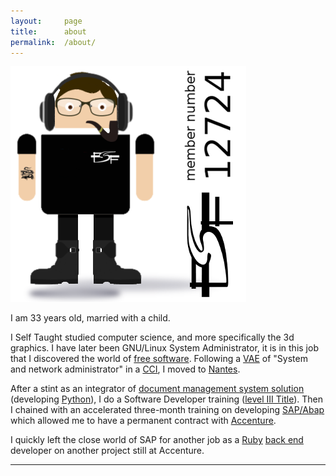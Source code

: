 ```yaml
---
layout:     page
title:      about
permalink:  /about/
---
```


<img class="col one right" src="/img/avatar.png">

I am 33 years old, married with a child.

I Self Taught studied computer science, and more specifically the 3d graphics. I have later been GNU/Linux System Administrator, it is in this job that I discovered the world of [free software](http://www.gnu.org/philosophy/free-sw.html). Following a [VAE](https://en.wikipedia.org/wiki/Validation_des_Acquis_de_l'Experience) of "System and network administrator" in a [CCI](https://en.wikipedia.org/wiki/Chamber_of_commerce), I moved to [Nantes](https://en.wikipedia.org/wiki/Nantes).

After a stint as an integrator of [document management system solution](https://en.wikipedia.org/wiki/Document_management_system) (developing [Python](https://en.wikipedia.org/wiki/Python_%28programming_language%29)), I do a Software Developer training ([level III Title](https://en.wikipedia.org/wiki/Brevet_de_Technicien_Sup%C3%A9rieur)). Then I chained with an accelerated three-month training on developing [SAP/Abap](https://en.wikipedia.org/wiki/ABAP) which allowed me to have a permanent contract with [Accenture](https://en.wikipedia.org/wiki/Accenture).

I quickly left the close world of SAP for another job as a [Ruby](https://en.wikipedia.org/wiki/Ruby_%28programming_language%29) [back end](https://en.wikipedia.org/wiki/Front_and_back_ends) developer on another project still at Accenture.

<div class="col three caption">
  <hr/>
<!--  <span class="contacticon">

    {% if site.email %}
      <a href="mailto:{{ site.email }}" class="square email"></a>
    {% endif %}

    {% if site.github_username %}
      <a href="{{ site.github }}" target="_blank" class="square github"></a>
    {% endif %}

    {% if site.linkedin_username %}
      <a href="{{ site.linkedin }}" target="_blank" class="square linkedin"></a>
    {% endif %}

    {% if site.twitter_username %}
      <a href="{{ site.twitter }}" target="_blank" class="square twitter"></a>
    {% endif %}
  </span>
-->
</div>


